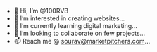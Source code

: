 - 👋 Hi, I’m @100RVB
- 👀 I’m interested in creating websites...
- 🌱 I’m currently learning digital marketing...
- 💞️ I’m looking to collaborate on few projects...
- 📫 Reach me @ sourav@marketpitchers.com...

<!---
100RVB/100RVB is a ✨ special ✨ repository because its `README.md` (this file) appears on your GitHub profile.
You can click the Preview link to take a look at your changes.
--->
